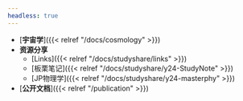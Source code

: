 ```yaml
---
headless: true
---
```



- [**宇宙学**]({{< relref "/docs/cosmology" >}})
- **资源分享**
  - [Links]({{< relref "/docs/studyshare/links" >}})
  - [板栗笔记]({{< relref "/docs/studyshare/y24-StudyNote" >}})
  - [JP物理学]({{< relref "/docs/studyshare/y24-masterphy" >}})
- [**公开文档**]({{< relref "/publication" >}})

<br />
